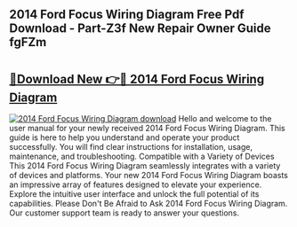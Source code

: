 ## 2014 Ford Focus Wiring Diagram Free Pdf Download - Part-Z3f New Repair Owner Guide fgFZm

# <h2><a href="http://dfpnuhx.blite.top/?on=2014+Ford+Focus+Wiring+Diagram">🔗Download New 👉🔴 2014 Ford Focus Wiring Diagram</a></h2>

[![2014 Ford Focus Wiring Diagram download](https://i.imgur.com/lujVjoI.png)](http://dfpnuhx.blite.top/?on=2014+Ford+Focus+Wiring+Diagram)
Hello and welcome to the user manual for your newly received 2014 Ford Focus Wiring Diagram. This guide is here to help you understand and operate your product successfully. You will find clear instructions for installation, usage, maintenance, and troubleshooting. Compatible with a Variety of Devices This 2014 Ford Focus Wiring Diagram seamlessly integrates with a variety of devices and platforms. Your new 2014 Ford Focus Wiring Diagram boasts an impressive array of features designed to elevate your experience. Explore the intuitive user interface and unlock the full potential of its capabilities. Please Don't Be Afraid to Ask 2014 Ford Focus Wiring Diagram. Our customer support team is ready to answer your questions.
